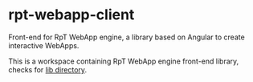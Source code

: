 # rpt-webapp-client

Front-end for RpT WebApp engine, a library based on Angular to create interactive WebApps.

This is a workspace containing RpT WebApp engine front-end library, checks for
[lib directory](projects/rpt-webapp-client/README.md).
